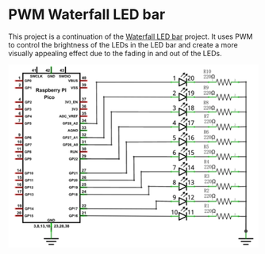 # PWM Waterfall LED bar

This project is a continuation of the [Waterfall LED bar](../06_waterfall/README.md) project. It uses PWM to control the brightness of the LEDs in the LED bar and create a more visually appealing effect due to the fading in and out of the LEDs.

![Schematic](../../schematics/led-bar-schematic.png)
